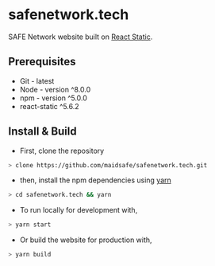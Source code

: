 # safenetwork.tech
SAFE Network website built on [React Static](https://github.com/nozzle/react-static).

## Prerequisites
* Git - latest
* Node - version ^8.0.0
* npm - version ^5.0.0
* react-static ^5.6.2


## Install & Build

* First, clone the repository
```bash
> clone https://github.com/maidsafe/safenetwork.tech.git
```

* then, install the npm dependencies using [yarn](https://yarnpkg.com/lang/en/)
```bash
> cd safenetwork.tech && yarn
```

* To run locally for development with,
```bash
> yarn start
```

* Or build the website for production with,
```bash
> yarn build
```

